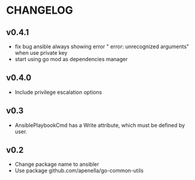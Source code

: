# CHANGELOG

## v0.4.1
- fix bug ansible always showing error " error: unrecognized arguments" when use private key 
- start using go mod as dependencies manager

## v0.4.0
- Include privilege escalation options

## v0.3
- AnsiblePlaybookCmd has a Write attribute, which must be defined by user.

## v0.2
- Change package name to ansibler
- Use package github.com/apenella/go-common-utils

